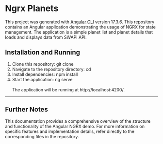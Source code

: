 # Ngrx Planets

This project was generated with [Angular CLI](https://github.com/angular/angular-cli) version 17.3.6.
This repository contains an Angular application demonstrating the usage of NGRX for state management. The application is a simple planet list and planet details that loads and displays data from SWAPI API.

## Installation and Running

1. Clone this repository: git clone <repository-url>
2. Navigate to the repository directory: cd <repository-folder>
3. Install dependencies: npm install
4. Start the application: ng serve
   <br>
   <br>
   The application will be running at http://localhost:4200/.

---

## Further Notes

This documentation provides a comprehensive overview of the structure and functionality of the Angular NGRX demo. For more information on specific features and implementation details, refer directly to the corresponding files in the repository.
